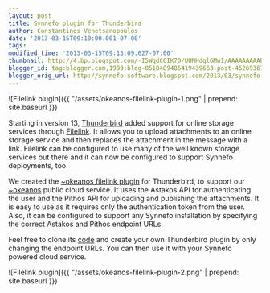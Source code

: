 ```yaml
---
layout: post
title: Synnefo plugin for Thunderbird
author: Constantinos Venetsanopoulos
date: '2013-03-15T09:10:00.001-07:00'
tags: 
modified_time: '2013-03-15T09:13:09.627-07:00'
thumbnail: http://4.bp.blogspot.com/-I5WqdCCIK70/UUNHdqlGMwI/AAAAAAAAABI/p16yMyMN-2U/s72-c/okeanos-filelink-plugin-1.png
blogger_id: tag:blogger.com,1999:blog-8518489485419439663.post-4526936746659388714
blogger_orig_url: http://synnefo-software.blogspot.com/2013/03/synnefo-plugin-for-thunderbird.html
---
```



![Filelink plugin]({{ "/assets/okeanos-filelink-plugin-1.png" | prepend: site.baseurl }})<!--break-->

Starting in version 13, [Thunderbird](https://www.mozilla.org/EN/thunderbird/) added support for online storage services through  [Filelink](https://support.mozillamessaging.com/en-US/kb/filelink-large-attachments). It allows you to upload attachments to an online storage service and then replaces the attachment in the message with a link. Filelink can be configured to use many of the well known storage services out there and it can now be configured to support Synnefo deployments, too.

We created the [~okeanos filelink plugin](https://addons.mozilla.org/addon/~okeanos-for-filelink/) for Thunderbird, to support our [~okeanos](https://okeanos.grnet.gr/) public cloud service. It uses the Astakos API for authenticating the user and the Pithos API for uploading and publishing the attachments. It is easy to use as it requires only the authentication token from the user. Also, it can be configured to support any Synnefo installation by specifying the correct Astakos and Pithos endpoint URLs.

Feel free to clone its [code](https://github.com/grnet/okeanos-filelink.git) and create your own Thunderbird plugin by only changing the endpoint URLs. You can then use it with your Synnefo powered cloud service. 

![Filelink plugin]({{ "/assets/okeanos-filelink-plugin-2.png" | prepend: site.baseurl }})
